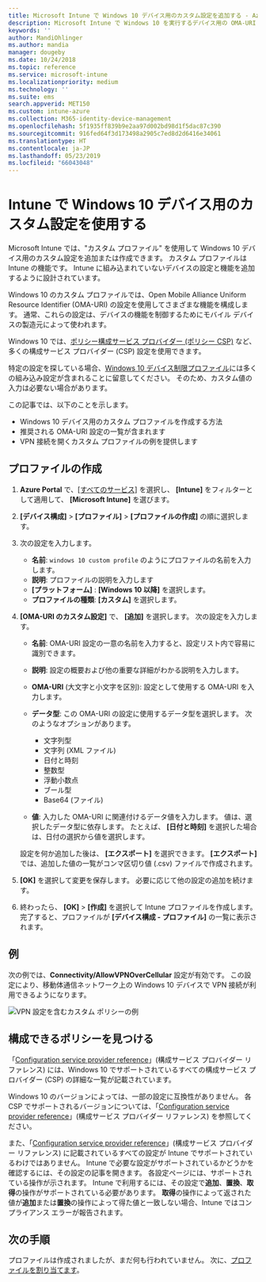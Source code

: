 ```yaml
---
title: Microsoft Intune で Windows 10 デバイス用のカスタム設定を追加する - Azure | Microsoft Docs
description: Microsoft Intune で Windows 10 を実行するデバイス用の OMA-URI 設定を使用するためのカスタム プロファイルを追加または作成します。 カスタム プロファイルを使用して、カスタム設定を追加します。
keywords: ''
author: MandiOhlinger
ms.author: mandia
manager: dougeby
ms.date: 10/24/2018
ms.topic: reference
ms.service: microsoft-intune
ms.localizationpriority: medium
ms.technology: ''
ms.suite: ems
search.appverid: MET150
ms.custom: intune-azure
ms.collection: M365-identity-device-management
ms.openlocfilehash: 5f1935ff839b9e2aa97d002bd98d1f5dac87c390
ms.sourcegitcommit: 916fed64f3d173498a2905c7ed8d2d6416e34061
ms.translationtype: HT
ms.contentlocale: ja-JP
ms.lasthandoff: 05/23/2019
ms.locfileid: "66043048"
---
```

# <a name="use-custom-settings-for-windows-10-devices-in-intune"></a>Intune で Windows 10 デバイス用のカスタム設定を使用する

Microsoft Intune では、"カスタム プロファイル" を使用して Windows 10 デバイス用のカスタム設定を追加または作成できます。 カスタム プロファイルは Intune の機能です。 Intune に組み込まれていないデバイスの設定と機能を追加するように設計されています。

Windows 10 のカスタム プロファイルでは、Open Mobile Alliance Uniform Resource Identifier (OMA-URI) の設定を使用してさまざまな機能を構成します。 通常、これらの設定は、デバイスの機能を制御するためにモバイル デバイスの製造元によって使われます。 

Windows 10 では、[ポリシー構成サービス プロバイダー (ポリシー CSP)](https://technet.microsoft.com/itpro/windows/manage/how-it-pros-can-use-configuration-service-providers) など、多くの構成サービス プロバイダー (CSP) 設定を使用できます。

特定の設定を探している場合、[Windows 10 デバイス制限プロファイル](device-restrictions-windows-10.md)には多くの組み込み設定が含まれることに留意してください。 そのため、カスタム値の入力は必要ない場合があります。

この記事では、以下のことを示します。

- Windows 10 デバイス用のカスタム プロファイルを作成する方法
- 推奨される OMA-URI 設定の一覧が含まれます
- VPN 接続を開くカスタム プロファイルの例を提供します

## <a name="create-the-profile"></a>プロファイルの作成

1. **Azure Portal** で、[[すべてのサービス]](https://portal.azure.com) を選択し、 **[Intune]** をフィルターとして適用して、 **[Microsoft Intune]** を選びます。
2. **[デバイス構成]**  >  **[プロファイル]**  >  **[プロファイルの作成]** の順に選択します。
3. 次の設定を入力します。

    - **名前**: `windows 10 custom profile` のようにプロファイルの名前を入力します。
    - **説明**: プロファイルの説明を入力します 
    - **[プラットフォーム]** : **[Windows 10 以降]** を選択します。
    - **プロファイルの種類**: **[カスタム]** を選択します。

4. **[OMA-URI のカスタム設定]** で、 **[追加]** を選択します。 次の設定を入力します。

    - **名前**: OMA-URI 設定の一意の名前を入力すると、設定リスト内で容易に識別できます。
    - **説明**: 設定の概要および他の重要な詳細がわかる説明を入力します。
    - **OMA-URI** (大文字と小文字を区別): 設定として使用する OMA-URI を入力します。
    - **データ型**: この OMA-URI の設定に使用するデータ型を選択します。 次のようなオプションがあります。

        - 文字列型
        - 文字列 (XML ファイル)
        - 日付と時刻
        - 整数型
        - 浮動小数点
        - ブール型
        - Base64 (ファイル)

    - **値**: 入力した OMA-URI に関連付けるデータ値を入力します。 値は、選択したデータ型に依存します。 たとえば、 **[日付と時刻]** を選択した場合は、日付の選択から値を選択します。

    設定を何か追加した後は、 **[エクスポート]** を選択できます。 **[エクスポート]** では、追加した値の一覧がコンマ区切り値 (.csv) ファイルで作成されます。

5. **[OK]** を選択して変更を保存します。 必要に応じて他の設定の追加を続けます。
6. 終わったら、 **[OK]**  >  **[作成]** を選択して Intune プロファイルを作成します。 完了すると、プロファイルが **[デバイス構成 - プロファイル]** の一覧に表示されます。

## <a name="example"></a>例

次の例では、**Connectivity/AllowVPNOverCellular** 設定が有効です。 この設定により、移動体通信ネットワーク上の Windows 10 デバイスで VPN 接続が利用できるようになります。

![VPN 設定を含むカスタム ポリシーの例](./media/custom-policy-example.png)

## <a name="find-the-policies-you-can-configure"></a>構成できるポリシーを見つける

「[Configuration service provider reference](https://msdn.microsoft.com/windows/hardware/commercialize/customize/mdm/configuration-service-provider-reference)」(構成サービス プロバイダー リファレンス) には、Windows 10 でサポートされているすべての構成サービス プロバイダー (CSP) の詳細な一覧が記載されています。

Windows 10 のバージョンによっては、一部の設定に互換性がありません。 各 CSP でサポートされるバージョンについては、「[Configuration service provider reference](https://msdn.microsoft.com/windows/hardware/commercialize/customize/mdm/configuration-service-provider-reference)」(構成サービス プロバイダー リファレンス) を参照してください。

また、「[Configuration service provider reference](https://msdn.microsoft.com/windows/hardware/commercialize/customize/mdm/configuration-service-provider-reference)」(構成サービス プロバイダー リファレンス) に記載されているすべての設定が Intune でサポートされているわけではありません。 Intune で必要な設定がサポートされているかどうかを確認するには、その設定の記事を開きます。 各設定ページには、サポートされている操作が示されます。 Intune で利用するには、その設定で**追加**、**置換**、**取得**の操作がサポートされている必要があります。 **取得**の操作によって返された値が**追加**または**置換**の操作によって得た値と一致しない場合、Intune ではコンプライアンス エラーが報告されます。

## <a name="next-steps"></a>次の手順

プロファイルは作成されましたが、まだ何も行われていません。 次に、[プロファイルを割り当てます](device-profile-assign.md)。
